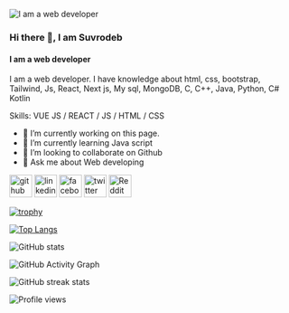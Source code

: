 ![I am a web developer](https://scontent.fjsr8-1.fna.fbcdn.net/v/t1.6435-9/75429597_162697234819119_3125355488351354880_n.jpg?stp=dst-jpg_p640x640&_nc_cat=105&ccb=1-7&_nc_sid=e3f864&_nc_ohc=1wWk0iEH3_0AX-HV1VS&_nc_ht=scontent.fjsr8-1.fna&oh=00_AfC54FE2S_x1KYJqtrZ-ADndHDx3U-BvDOZcG_Yt8GGTxw&oe=63F258FC)

### Hi there 👋, I am Suvrodeb
#### I am a web developer


I am a web developer. I have knowledge about html, css, bootstrap, Tailwind, Js, React, Next js, My sql, MongoDB, C, C++, Java, Python, C#  Kotlin

Skills: VUE JS / REACT / JS / HTML / CSS

- 🔭 I’m currently working on this page. 
- 🌱 I’m currently learning Java script 
- 👯 I’m looking to collaborate on Github 
- 💬 Ask me about Web developing 


[<img src='https://cdn.jsdelivr.net/npm/simple-icons@3.0.1/icons/github.svg' alt='github' height='40'>](https://github.com/https://github.com/Suvrodev)  [<img src='https://cdn.jsdelivr.net/npm/simple-icons@3.0.1/icons/linkedin.svg' alt='linkedin' height='40'>](https://www.linkedin.com/in/suvrodev-howlader/)  [<img src='https://cdn.jsdelivr.net/npm/simple-icons@3.0.1/icons/facebook.svg' alt='facebook' height='40'>](https://www.facebook.com/suvrodev.1122)  [<img src='https://cdn.jsdelivr.net/npm/simple-icons@3.0.1/icons/twitter.svg' alt='twitter' height='40'>](https://twitter.com/suvrodev1408)  [<img src='https://cdn.jsdelivr.net/npm/simple-icons@3.0.1/icons/reddit.svg' alt='Reddit' height='40'>](https://www.reddit.com/user/Suvrodeb1408)  

[![trophy](https://github-profile-trophy.vercel.app/?username=https://github.com/Suvrodev)](https://github.com/ryo-ma/github-profile-trophy)

[![Top Langs](https://github-readme-stats.vercel.app/api/top-langs/?username=https://github.com/Suvrodev)](https://github.com/anuraghazra/github-readme-stats)

![GitHub stats](https://github-readme-stats.vercel.app/api?username=https://github.com/Suvrodev&show_icons=true)  

![GitHub Activity Graph](https://activity-graph.herokuapp.com/graph?username=https://github.com/Suvrodev)  

![GitHub streak stats](https://streak-stats.demolab.com/?user=https://github.com/Suvrodev)  

![Profile views](https://gpvc.arturio.dev/https://github.com/Suvrodev)  
